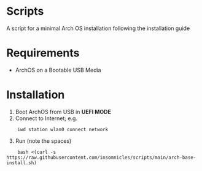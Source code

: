 # Scripts

A script for a minimal Arch OS installation following the installation guide 

# Requirements

- ArchOS on a Bootable USB Media

# Installation

1. Boot ArchOS from USB in **UEFI MODE** 
2. Connect to Internet; e.g.
```
    iwd station wlan0 connect network
```
3. Run (note the spaces)
```
    bash <(curl -s https://raw.githubusercontent.com/insomnicles/scripts/main/arch-base-install.sh)
```

